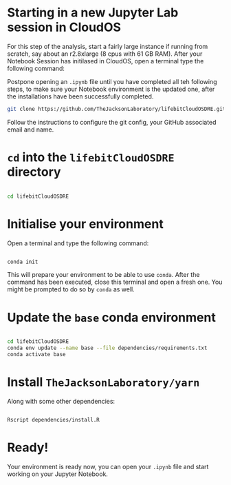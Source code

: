 # Starting in a new Jupyter Lab session in CloudOS
For this step of the analysis, start a fairly large instance if running from scratch, say about an r2.8xlarge (8 cpus with 61 GB RAM).
After your Notebook Session has initilased in CloudOS, open a terminal type the following command:


Postpone opening an `.ipynb` file until you have completed all teh following steps, to make sure your Notebook environment is the updated one, after the installations have been successfully completed.


```bash
git clone https://github.com/TheJacksonLaboratory/lifebitCloudOSDRE.git
```

Follow the instructions to configure the git config, your GitHub associated email and name.

# `cd` into the `lifebitCloudOSDRE` directory

```bash

cd lifebitCloudOSDRE

```

# Initialise your environment

Open a terminal and type the following command:

```bash

conda init

```

This will prepare your environment to be able to use `conda`. After the command has been executed, close this terminal and open a fresh one.
You might be prompted to do so by `conda` as well.


# Update the `base` conda environment

```bash

cd lifebitCloudOSDRE
conda env update --name base --file dependencies/requirements.txt
conda activate base

```

#  Install `TheJacksonLaboratory/yarn`

Along with some other dependencies:


```bash

Rscript dependencies/install.R 

```

# Ready!

Your environment is ready now, you can open your  `.ipynb` file and start working on your Jupyter Notebook.